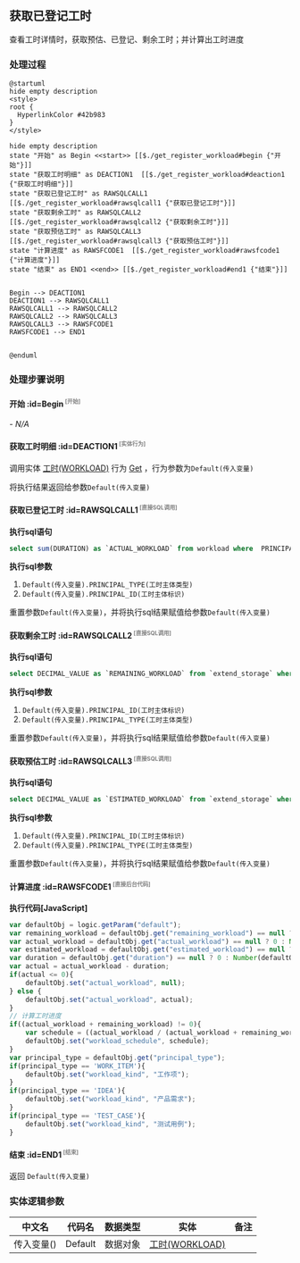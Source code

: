 ## 获取已登记工时 <!-- {docsify-ignore-all} -->

   查看工时详情时，获取预估、已登记、剩余工时；并计算出工时进度

### 处理过程

```plantuml
@startuml
hide empty description
<style>
root {
  HyperlinkColor #42b983
}
</style>

hide empty description
state "开始" as Begin <<start>> [[$./get_register_workload#begin {"开始"}]]
state "获取工时明细" as DEACTION1  [[$./get_register_workload#deaction1 {"获取工时明细"}]]
state "获取已登记工时" as RAWSQLCALL1  [[$./get_register_workload#rawsqlcall1 {"获取已登记工时"}]]
state "获取剩余工时" as RAWSQLCALL2  [[$./get_register_workload#rawsqlcall2 {"获取剩余工时"}]]
state "获取预估工时" as RAWSQLCALL3  [[$./get_register_workload#rawsqlcall3 {"获取预估工时"}]]
state "计算进度" as RAWSFCODE1  [[$./get_register_workload#rawsfcode1 {"计算进度"}]]
state "结束" as END1 <<end>> [[$./get_register_workload#end1 {"结束"}]]


Begin --> DEACTION1
DEACTION1 --> RAWSQLCALL1
RAWSQLCALL1 --> RAWSQLCALL2
RAWSQLCALL2 --> RAWSQLCALL3
RAWSQLCALL3 --> RAWSFCODE1
RAWSFCODE1 --> END1


@enduml
```


### 处理步骤说明

#### 开始 :id=Begin<sup class="footnote-symbol"> <font color=gray size=1>[开始]</font></sup>



*- N/A*
#### 获取工时明细 :id=DEACTION1<sup class="footnote-symbol"> <font color=gray size=1>[实体行为]</font></sup>



调用实体 [工时(WORKLOAD)](module/Base/workload.md) 行为 [Get](module/Base/workload#行为) ，行为参数为`Default(传入变量)`

将执行结果返回给参数`Default(传入变量)`

#### 获取已登记工时 :id=RAWSQLCALL1<sup class="footnote-symbol"> <font color=gray size=1>[直接SQL调用]</font></sup>



<p class="panel-title"><b>执行sql语句</b></p>

```sql
select sum(DURATION) as `ACTUAL_WORKLOAD` from workload where  PRINCIPAL_TYPE = ? and PRINCIPAL_ID = ?
```

<p class="panel-title"><b>执行sql参数</b></p>

1. `Default(传入变量).PRINCIPAL_TYPE(工时主体类型)`
2. `Default(传入变量).PRINCIPAL_ID(工时主体标识)`

重置参数`Default(传入变量)`，并将执行sql结果赋值给参数`Default(传入变量)`

#### 获取剩余工时 :id=RAWSQLCALL2<sup class="footnote-symbol"> <font color=gray size=1>[直接SQL调用]</font></sup>



<p class="panel-title"><b>执行sql语句</b></p>

```sql
select DECIMAL_VALUE as `REMAINING_WORKLOAD` from `extend_storage` where  OWNER_ID = ? and OWNER_TYPE = ? and `NAME` = 'REMAINING_WORKLOAD'
```

<p class="panel-title"><b>执行sql参数</b></p>

1. `Default(传入变量).PRINCIPAL_ID(工时主体标识)`
2. `Default(传入变量).PRINCIPAL_TYPE(工时主体类型)`

重置参数`Default(传入变量)`，并将执行sql结果赋值给参数`Default(传入变量)`

#### 获取预估工时 :id=RAWSQLCALL3<sup class="footnote-symbol"> <font color=gray size=1>[直接SQL调用]</font></sup>



<p class="panel-title"><b>执行sql语句</b></p>

```sql
select DECIMAL_VALUE as `ESTIMATED_WORKLOAD` from `extend_storage` where  OWNER_ID = ? and OWNER_TYPE = ? and `NAME` = 'ESTIMATED_WORKLOAD'
```

<p class="panel-title"><b>执行sql参数</b></p>

1. `Default(传入变量).PRINCIPAL_ID(工时主体标识)`
2. `Default(传入变量).PRINCIPAL_TYPE(工时主体类型)`

重置参数`Default(传入变量)`，并将执行sql结果赋值给参数`Default(传入变量)`

#### 计算进度 :id=RAWSFCODE1<sup class="footnote-symbol"> <font color=gray size=1>[直接后台代码]</font></sup>



<p class="panel-title"><b>执行代码[JavaScript]</b></p>

```javascript
var defaultObj = logic.getParam("default");
var remaining_workload = defaultObj.get("remaining_workload") == null ? 0 : Number(defaultObj.get("remaining_workload"));
var actual_workload = defaultObj.get("actual_workload") == null ? 0 : Number(defaultObj.get("actual_workload"));
var estimated_workload = defaultObj.get("estimated_workload") == null ? 0 : Number(defaultObj.get("estimated_workload"));
var duration = defaultObj.get("duration") == null ? 0 : Number(defaultObj.get("duration"));
var actual = actual_workload - duration;
if(actual <= 0){
    defaultObj.set("actual_workload", null);
} else {
    defaultObj.set("actual_workload", actual);
}
// 计算工时进度
if((actual_workload + remaining_workload) != 0){
    var schedule = ((actual_workload / (actual_workload + remaining_workload)) * 100).toFixed(1);
    defaultObj.set("workload_schedule", schedule);
}
var principal_type = defaultObj.get("principal_type");
if(principal_type == 'WORK_ITEM'){
    defaultObj.set("workload_kind", "工作项");
}
if(principal_type == 'IDEA'){
    defaultObj.set("workload_kind", "产品需求");
}
if(principal_type == 'TEST_CASE'){
    defaultObj.set("workload_kind", "测试用例");
}

```

#### 结束 :id=END1<sup class="footnote-symbol"> <font color=gray size=1>[结束]</font></sup>



返回 `Default(传入变量)`



### 实体逻辑参数

|    中文名   |    代码名    |  数据类型    |  实体   |备注 |
| --------| --------| -------- | -------- | --------   |
|传入变量(<i class="fa fa-check"/></i>)|Default|数据对象|[工时(WORKLOAD)](module/Base/workload.md)||
